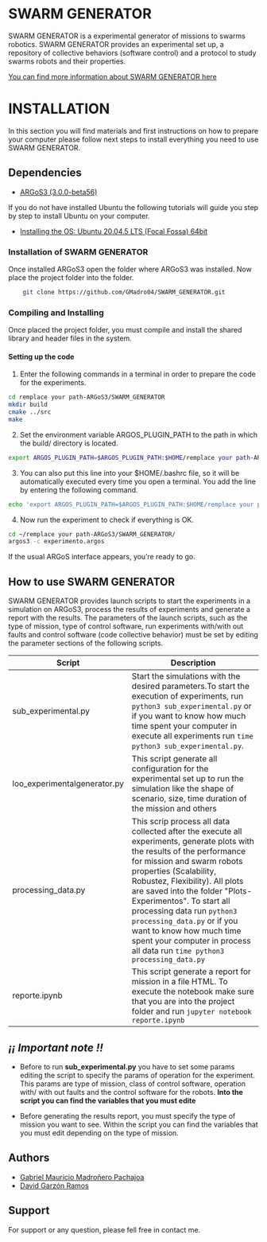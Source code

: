
# SWARM GENERATOR
SWARM GENERATOR is a experimental generator of missions to swarms robotics. SWARM GENERATOR provides an experimental set up, a repository of collective behaviors (software control) and a protocol to study swarms robots and their properties. 

[You can find more information about SWARM GENERATOR here](https://gmadro04.github.io/gmadro04/swarm_generator.html)
# INSTALLATION
In this section you will find materials and first instructions on how to prepare your computer please follow next steps to install everything you need to use SWARM GENERATOR. 

## Dependencies 

* [ARGoS3 (3.0.0-beta56)](https://www.argos-sim.info/core.php)

If you do not have installed Ubuntu the following tutorials will guide you step by step to install Ubuntu on your computer.

* [Installing the OS: Ubuntu 20.04.5 LTS (Focal Fossa) 64bit](https://releases.ubuntu.com/focal/)

### Installation of SWARM GENERATOR
Once installed ARGoS3 open the folder where ARGoS3 was installed. Now place the project folder into the folder.

```bash
    git clone https://github.com/GMadro04/SWARM_GENERATOR.git
```
### Compiling and Installing

Once placed the project folder, you must compile and install the shared library and header files in the system.

#### Setting up the code 

1. Enter the following commands in a terminal in order to prepare the code for the experiments.

```bash
cd remplace your path-ARGoS3/SWARM_GENERATOR
mkdir build
cmake ../src
make
```

2. Set the environment variable ARGOS_PLUGIN_PATH to the path in which the build/ directory is located.

```bash
export ARGOS_PLUGIN_PATH=$ARGOS_PLUGIN_PATH:$HOME/remplace your path-ARGoS3/SWARM_GENERATOR/build/
```

3. You can also put this line into your $HOME/.bashrc file, so it will be automatically executed every time you open a terminal. You add the line by entering the following command.

```bash
echo 'export ARGOS_PLUGIN_PATH=$ARGOS_PLUGIN_PATH:$HOME/remplace your path-ARGoS3/SWARM_GENERATOR/build/' >> ~/.bashrc
```
4. Now run the experiment to check if everything is OK.
```bash
cd ~/remplace your path-ARGoS3/SWARM_GENERATOR/
argos3 -c experimento.argos
```
If the usual ARGoS interface appears, you’re ready to go.

## How to use SWARM GENERATOR

SWARM GENERATOR provides launch scripts to start the experiments in a simulation on ARGoS3, process the results of experiments and generate a report with the results. The parameters of the launch scripts, such as the type of mission, type of control software, run experiments with/with out faults and control software (code collective behavior) must be set by editing the parameter sections of the following scripts.

| Script | Description |
| --- | --- |
| sub_experimental.py | Start the simulations with the desired parameters.To start the execution of experiments, run `python3 sub_experimental.py` or if you want to know how much time spent your computer in execute all experiments run `time python3 sub_experimental.py`.|
| loo_experimentalgenerator.py | This script generate all configuration for the experimental set up to run the simulation like the shape of scenario, size, time duration of the mission and others |
|processing_data.py| This scrip process all data collected after the execute all experiments, generate plots with the results of the performance for mission and swarm robots properties (Scalability, Robustez, Flexibility). All plots are saved into the folder "Plots-Experimentos". To start all processing data run `python3 processing_data.py` or if you want to know how much time spent your computer in process all data run `time python3 processing_data.py`|
|reporte.ipynb| This script generate a report for mission in a file HTML. To execute the notebook make sure that you are into the project folder and run `jupyter notebook reporte.ipynb` |

## ***¡¡ Important note !!***

* Before to run **sub_experimental.py** you have to set some params editing the script to specify the params of operation for the experiment. This params are type of mission, class of control software, operation with/ with out faults and the control software for the robots. **Into the script you can find the variables that you must edite** 

* Before generating the results report, you must specify the type of mission you want to see. Within the script you can find the variables that you must edit depending on the type of mission.

## Authors

- [Gabriel Mauricio Madroñero Pachajoa](https://github.com/GMadro04)
- [David Garzón Ramos](https://iridia.ulb.ac.be/~dgarzonramos/)

## Support
For support or any question, please fell free in contact me.